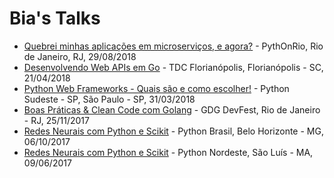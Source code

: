 # Bia's Talks

- [Quebrei minhas aplicações em microserviços, e agora?](http://biancarosa.com.br/slides/microservicos.html) - PythOnRio, Rio de Janeiro, RJ, 29/08/2018
- [Desenvolvendo Web APIs em Go](http://biancarosa.com.br/slides/tdc-go-web-apis.html) - TDC Florianópolis, Florianópolis - SC, 21/04/2018
- [Python Web Frameworks - Quais são e como escolher!](http://biancarosa.com.br/slides/web-frameworks-pyse-2018.html) - Python Sudeste - SP, São Paulo - SP, 31/03/2018
- [Boas Práticas & Clean Code com Golang](http://biancarosa.com.br/slides/go-clean-code.html) - GDG DevFest, Rio de Janeiro - RJ, 25/11/2017
- [Redes Neurais com Python e Scikit](http://biancarosa.com.br/slides/pybr-2017.html) - Python Brasil, Belo Horizonte - MG, 06/10/2017
- [Redes Neurais com Python e Scikit](http://biancarosa.com.br/slides/pybr-2017.html) - Python Nordeste, São Luís - MA, 09/06/2017